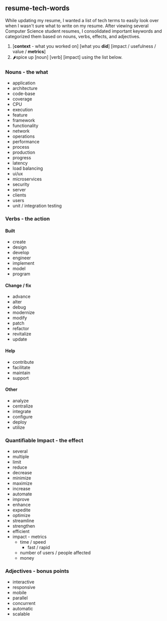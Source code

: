 ## resume-tech-words
While updating my resume, I wanted a list of tech terms to easily look over when I wasn't sure what to write on my resume. After viewing several Computer Science student resumes, I consolidated important keywords and categorized them based on nouns, verbs, effects, and adjectives.

1. [**context** - what you worked on] [what you **did**] [impact / usefulness / value / **metrics**]
2. 🌶️spice up [noun] [verb] [impact] using the list below.

### Nouns - the what
* application
* architecture
* code-base
* coverage
* CPU
* execution
* feature
* framework
* functionality
* network
* operations
* performance
* process
* production
* progress
* latency
* load balancing
* ui/ux
* microservices
* security
* server
* clients
* users
* unit / integration testing
### Verbs - the action
#### Built
* create
* design
* develop
* engineer
* implement
* model
* program
#### Change / fix
* advance
* alter
* debug
* modernize
* modify
* patch
* refactor
* revitalize
* update
#### Help
* contribute
* facilitate
* maintain
* support
#### Other
* analyze
* centralize
* integrate
* configure
* deploy
* utilize
### Quantifiable Impact - the effect
* several
* multiple
* limit
* reduce
* decrease
* minimize
* maximize
* increase
* automate
* improve
* enhance
* expedite
* optimize
* streamline
* strengthen
* efficient
* impact - metrics
  * time / speed
    * fast / rapid
  * number of users / people affected
  * money
### Adjectives - bonus points
* interactive
* responsive
* mobile
* parallel
* concurrent
* automatic
* scalable
